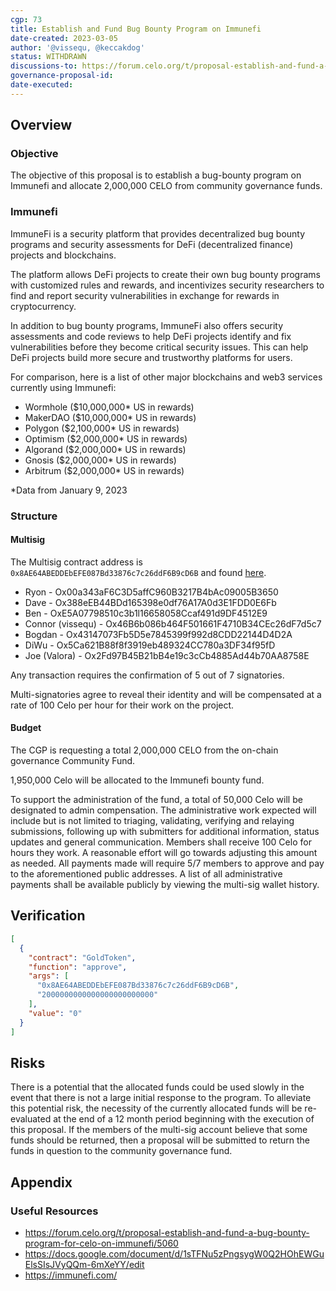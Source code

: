 ```yaml
---
cgp: 73
title: Establish and Fund Bug Bounty Program on Immunefi
date-created: 2023-03-05
author: '@vissequ, @keccakdog'
status: WITHDRAWN
discussions-to: https://forum.celo.org/t/proposal-establish-and-fund-a-bug-bounty-program-for-celo-on-immunefi/5060
governance-proposal-id:
date-executed:
---
```


## Overview

### Objective

The objective of this proposal is to establish a bug-bounty program on Immunefi and allocate 2,000,000 CELO from community governance funds.

### Immunefi

ImmuneFi is a security platform that provides decentralized bug bounty programs and security assessments for DeFi (decentralized finance) projects and blockchains.

The platform allows DeFi projects to create their own bug bounty programs with customized rules and rewards, and incentivizes security researchers to find and report security vulnerabilities in exchange for rewards in cryptocurrency.

In addition to bug bounty programs, ImmuneFi also offers security assessments and code reviews to help DeFi projects identify and fix vulnerabilities before they become critical security issues. This can help DeFi projects build more secure and trustworthy platforms for users.

For comparison, here is a list of other major blockchains and web3 services currently using Immunefi:

* Wormhole ($10,000,000* US in rewards)
* MakerDAO ($10,000,000* US in rewards)
* Polygon ($2,100,000* US in rewards)
* Optimism ($2,000,000* US in rewards)
* Algorand ($2,000,000* US in rewards)
* Gnosis ($2,000,000* US in rewards)
* Arbitrum ($2,000,000* US in rewards)

*Data from January 9, 2023

### Structure

#### Multisig

The Multisig contract address is `0x8AE64ABEDDEbEFE087Bd33876c7c26ddF6B9cD6B` and found [here](https://explorer.celo.org/address/0x8AE64ABEDDEbEFE087Bd33876c7c26ddF6B9cD6B/transactions).

* Ryon - Ox00a343aF6C3D5affC960B3217B4bAc09005B3650
* Dave - Ox388eEB44BDd165398e0df76A17A0d3E1FDD0E6Fb
* Ben - OxE5A07798510c3b1l16658058Ccaf491d9DF4512E9
* Connor (vissequ) - Ox46B6b086b464F501661F4710B34CEc26dF7d5c7
* Bogdan - Ox43147073Fb5D5e7845399f992d8CDD22144D4D2A
* DiWu - Ox5Ca621B88f8f3919eb489324CC780a3DF34f95fD
* Joe (Valora) - Ox2Fd97B45B21bB4e19c3cCb4885Ad44b70AA8758E

Any transaction requires the confirmation of 5 out of 7 signatories.

Multi-signatories agree to reveal their identity and will be compensated at a rate of 100 Celo per hour for their work on the project.

#### Budget

The CGP is requesting a total 2,000,000 CELO from the on-chain governance Community Fund.

1,950,000 Celo will be allocated to the Immunefi bounty fund.

To support the administration of the fund, a total of 50,000 Celo will be designated to admin compensation. The administrative work expected will include but is not limited to triaging, validating, verifying and relaying submissions, following up with submitters for additional information, status updates and general communication. Members shall receive 100 Celo for hours they work. A reasonable effort will go towards adjusting this amount as needed. All payments made will require 5/7 members to approve and pay to the aforementioned public addresses. A list of all administrative payments shall be available publicly by viewing the multi-sig wallet history.

## Verification

```json
[
  {
    "contract": "GoldToken",
    "function": "approve",
    "args": [
      "0x8AE64ABEDDEbEFE087Bd33876c7c26ddF6B9cD6B",
      "2000000000000000000000000"
    ],
    "value": "0"
  }
]
```

## Risks

There is a potential that the allocated funds could be used slowly in the event that there is not a large initial response to the program. To alleviate this potential risk, the necessity of the currently allocated funds will be re-evaluated at the end of a 12 month period beginning with the execution of this proposal. If the members of the multi-sig account believe that some funds should be returned, then a proposal will be submitted to return the funds in question to the community governance fund.

## Appendix

### Useful Resources
* https://forum.celo.org/t/proposal-establish-and-fund-a-bug-bounty-program-for-celo-on-immunefi/5060
* https://docs.google.com/document/d/1sTFNu5zPngsygW0Q2HOhEWGuElsSIsJVyQQm-6mXeYY/edit
* https://immunefi.com/
